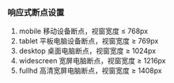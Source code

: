 ### 响应式断点设置

1. mobile	移动设备断点，视窗宽度 ≤ 768px
2. tablet	平板电脑设备断点，视窗宽度 ≥ 769px
3. desktop 桌面电脑断点，视窗宽度 ≥ 1024px
4. widescreen	宽屏电脑断点，视窗宽度 ≥ 1216px
5. fullhd	高清宽屏电脑断点，视窗宽度 ≥ 1408px
